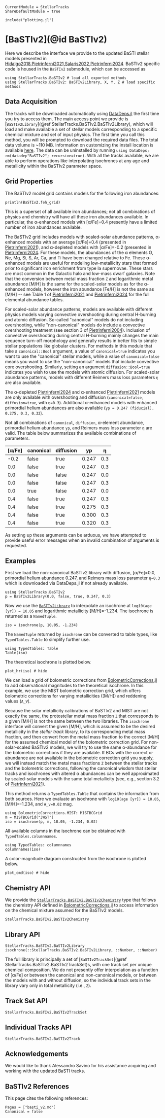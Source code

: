 ```@meta
CurrentModule = StellarTracks
ShareDefaultModule = true
```

```@setup
include("plotting.jl")
```

# [BaSTIv2](@id BaSTIv2)

Here we describe the interface we provide to the updated BaSTI stellar models presented in [Hidalgo2018,Pietrinferni2021,Salaris2022,Pietrinferni2024](@citep). BaSTIv2 specific code is housed in the `BaSTIv2` submodule, which can be accessed as

```@example
using StellarTracks.BaSTIv2 # load all exported methods
using StellarTracks.BaSTIv2: BaSTIv2Library, X, Y, Z # load specific methods
```

## Data Acquisition

The tracks will be downloaded automatically using [DataDeps.jl](https://github.com/oxinabox/DataDeps.jl) the first time you try to access them. The main access point we provide is [`BaSTIv2Library`](@ref StellarTracks.BaSTIv2.BaSTIv2Library), which will load and make available a set of stellar models corresponding to a specific chemical mixture and set of input physics. The first time you call this method, you will be prompted to download the required data files. The total data volume is ~110 MB. Information on customizing the install location is available [here](https://www.oxinabox.net/DataDeps.jl/stable/z10-for-end-users/). The data can be uninstalled by running `using DataDeps; rm(datadep"BaSTIv2"; recursive=true)`. With all the tracks available, we are able to perform operations like interpolating isochrones at any age and metallicity within the BaSTIv2 parameter space.

## Grid Properties
The BaSTIv2 model grid contains models for the following iron abundances:

```@example
println(BaSTIv2.feh_grid)
```

This is a superset of all available iron abundances; not all combinations of physics and chemistry will have all these iron abundances available. In particular, the α-enhanced models with \[α/Fe\]=0.4 presently have a limited number of iron abundances available.

The BaSTIv2 grid includes models with scaled-solar abundance patterns, α-enhanced models with an average \[α/Fe\]=0.4 (presented in [Pietrinferni2021](@citet)), and α-depleted models with \[α/Fe\]=-0.2 (presented in [Pietrinferni2024](@citet). For these models, the abundances of the α elements O, Ne, Mg, Si, S, Ar, Ca, and Ti have been changed relative to Fe. These α-enhanced models are useful for modeling low-metallicity stars that formed prior to significant iron enrichment from type Ia supernovae. These stars are most common in the Galactic halo and low-mass dwarf galaxies. Note that the conversion between metal mass fraction ``Z`` and logarithmic metal abundance \[M/H\] is the same for the scaled-solar models as for the α-enhanced models, however the iron abundance \[Fe/H\] is not the same as \[M/H\] -- see Table 1 of [Pietrinferni2021](@citet) and [Pietrinferni2024](@citet) for the full elemental abundance tables.

For scaled-solar abundance patterns, models are available with different physics models varying convective overshooting during central H-burning and atomic diffusion. So-called "canonical" models do not including overshooting, while "non-canonical" models do include a convective overshooting treatment (see section 3 of [Pietrinferni2004](@citet)). Inclusion of convective overshooting during central H-burning mainly changes the main sequence turn-off morphology and generally results in better fits to simple stellar populations like globular clusters. For methods in this module that take a `canonical::Bool` argument, a value of `canonical=true` indicates you want to use the "canonical" stellar models, while a value of `canonical=false` means you want to use the "non-canonical" models that include convective core overshooting. Similarly, setting an argument `diffusion::Bool=true` indicates you wish to use the models with atomic diffusion. For scaled-solar abundance patterns, models with different Reimers mass loss parameters `η` are also available.

The α-depleted [Pietrinferni2024](@citep) and α-enhanced [Pietrinferni2021](@citep) models are only available with overshooting and diffusion (`canonical=false`, `diffusion=true`, with `η=0.3`). Additional α-enhanced models with enhanced primordial helium abundances are also available (`yp = 0.247 (fiducial), 0.275, 0.3, 0.32`).

Not all combinations of `canonical`, `diffusion`, α-element abundance, primordial helium abundance `yp`, and Reimers mass loss parameter `η` are valid. The table below summarizes the available combinations of parameters.

| \[α/Fe\] | canonical | diffusion | yp    | η   |
|----------|-----------|-----------|-------|-----|
| -0.2     | false     | true      | 0.247 | 0.3 |
| 0.0      | false     | true      | 0.247 | 0.3 |
| 0.0      | false     | false     | 0.247 | 0.0 |
| 0.0      | false     | false     | 0.247 | 0.3 |
| 0.0      | true      | false     | 0.247 | 0.0 |
| 0.4      | false     | true      | 0.247 | 0.3 |
| 0.4      | false     | true      | 0.275 | 0.3 |
| 0.4      | false     | true      | 0.300 | 0.3 |
| 0.4      | false     | true      | 0.320 | 0.3 |

As setting up these arguments can be arduous, we have attempted to provide useful error messages when an invalid combination of arguments is requested.

## Examples
First we load the non-canonical BaSTIv2 library with diffusion, \[α/Fe\]=0.0, primordial helium abundance 0.247, and Reimers mass loss parameter `η=0.3` which is downloaded via DataDeps.jl if not already available.
```@example
using StellarTracks.BaSTIv2
p = BaSTIv2Library(0.0, false, true, 0.247, 0.3)
```

Now we use the [`BaSTIv2Library`](@ref) to interpolate an isochrone at `log10(age [yr]) = 10.05` and logarithmic metallicity \[M/H\]=-1.234. The isochrone is returned as a `NamedTuple`.
```@example
iso = isochrone(p, 10.05, -1.234)
```

The `NamedTuple` returned by `isochrone` can be converted to table types, like `TypedTables.Table` to simplify further use.
```@example
using TypedTables: Table
Table(iso)
```

The theoretical isochrone is plotted below.

```@example
plot_hr(iso) # hide
```

We can load a grid of bolometric corrections from [BolometricCorrections.jl](https://github.com/cgarling/BolometricCorrections.jl) to add observational magnitudes to the theoretical isochrone. In this example, we use the MIST bolometric correction grid, which offers bolometric corrections for varying metallicities (\[M/H\]) and reddening values (``A_V``).

Because the solar metallicity calibrations of BaSTIv2 and MIST are not exactly the same, the protostellar metal mass fraction ``Z`` that corresponds to a given \[M/H\] is not the same between the two libraries. The `isochrone` interface will convert the given \[M/H\], which is assumed to be the desired metallicity in the *stellar track* library, to its corresponding metal mass fraction, and then convert from the metal mass fraction to the correct \[M/H\] for the assumed chemical model of the bolometric correction grid. For non-solar-scaled BaSTIv2 models, we will try to use the same α-abundance for the bolometric corrections if they are available. If BCs with the correct α-abundance are not available in the bolometric correction grid you supply, we will instead match the metal mass fractions ``Z`` between the stellar tracks and the bolometric corrections, following the canonical wisdom that stellar tracks and isochrones with altered α abundances can be well approximated by scaled-solar models with the same total metallicity (see, e.g., section 3.2 of [Pietrinferni2021](@cite)). 

This method returns a `TypedTables.Table` that contains the information from both sources. Here we evaluate an isochrone with `log10(age [yr]) = 10.05`, \[M/H\]=-1.234, and ``A_v=0.02`` mag. 

```@example
using BolometricCorrections.MIST: MISTBCGrid
m = MISTBCGrid("JWST")
iso = isochrone(p, m, 10.05, -1.234, 0.02)
```

All available columns in the isochrone can be obtained with `TypedTables.columnnames`.

```@example
using TypedTables: columnnames
columnnames(iso)
```

A color-magnitude diagram constructed from the isochrone is plotted below.

```@example
plot_cmd(iso) # hide
```

## Chemistry API

We provide the [`StellarTracks.BaSTIv2.BaSTIv2Chemistry`](@ref) type that follows the chemistry API defined in [BolometricCorrections.jl](https://github.com/cgarling/BolometricCorrections.jl) to access information on the chemical mixture assumed for the BaSTIv2 models.

```@docs
StellarTracks.BaSTIv2.BaSTIv2Chemistry
```

## Library API
```@docs
StellarTracks.BaSTIv2.BaSTIv2Library
isochrone(::StellarTracks.BaSTIv2.BaSTIv2Library, ::Number, ::Number)
```

The full library is principally a set of [`BaSTIv2TrackSet`](@ref StellarTracks.BaSTIv2.BaSTIv2TrackSet)s, with one track set per unique chemical composition. We do not presently offer interpolation as a function of \[α/Fe\] or between the canonical and non-canonical models, or between the models with and without diffusion, so the individual track sets in the library vary only in total metallicity (i.e., ``Z``).

## Track Set API
```@docs
StellarTracks.BaSTIv2.BaSTIv2TrackSet
```
 
## Individual Tracks API
```@docs
StellarTracks.BaSTIv2.BaSTIv2Track
```

## Acknowledgements
We would like to thank Alessandro Savino for his assistance acquiring and working with the updated BaSTI tracks.

## BaSTIv2 References
This page cites the following references:

```@bibliography
Pages = ["basti_v2.md"]
Canonical = false
```